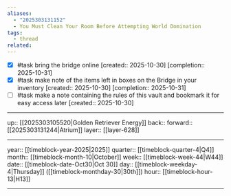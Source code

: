 ```yaml
---
aliases:
  - "2025303131152"
  - You Must Clean Your Room Before Attempting World Domination
tags:
  - thread
related:
---
```


- [x] #task bring the bridge online  [created:: 2025-10-30]  [completion:: 2025-10-31]
- [x] #task make note of the items left in boxes on the Bridge in your inventory  [created:: 2025-10-30]  [completion:: 2025-10-31]
- [ ] #task make a note containing the rules of this vault and bookmark it for easy access later  [created:: 2025-10-30]

***

up:: [[2025303105520|Golden Retriever Energy]]
back:: 
forward:: [[2025303131244|Atrium]]
layer:: [[layer-628]]

***

year:: [[timeblock-year-2025|2025]]
quarter:: [[timeblock-quarter-4|Q4]]
month:: [[timeblock-month-10|October]]
week:: [[timeblock-week-44|W44]]
date:: [[timeblock-date-Oct30|Oct 30]]
day:: [[timeblock-weekday-4|Thursday]] ([[timeblock-monthday-30|30th]])
hour:: [[timeblock-hour-13|H13]]

***
